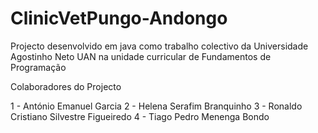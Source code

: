 # ClinicVetPungo-Andongo
Projecto desenvolvido em java como trabalho colectivo da Universidade Agostinho Neto UAN na unidade curricular de Fundamentos de Programação

Colaboradores do Projecto

1 - António Emanuel Garcia
2 - Helena Serafim Branquinho
3 - Ronaldo Cristiano Silvestre Figueiredo
4 - Tiago Pedro Menenga Bondo
